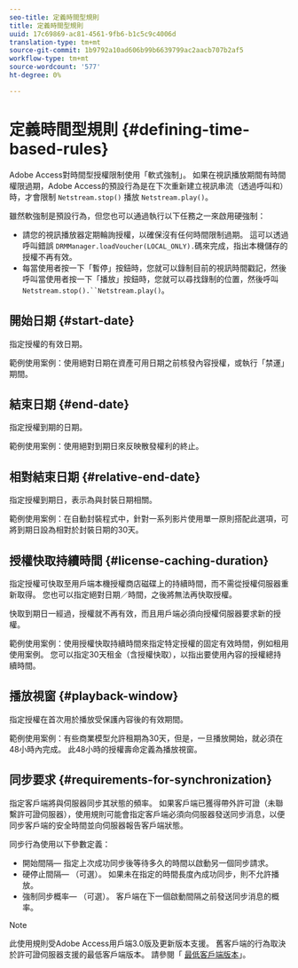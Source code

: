 ```yaml
---
seo-title: 定義時間型規則
title: 定義時間型規則
uuid: 17c69869-ac81-4561-9fb6-b1c5c9c4006d
translation-type: tm+mt
source-git-commit: 1b9792a10ad606b99b6639799ac2aacb707b2af5
workflow-type: tm+mt
source-wordcount: '577'
ht-degree: 0%

---
```



# 定義時間型規則 {#defining-time-based-rules}

Adobe Access對時間型授權限制使用「軟式強制」。 如果在視訊播放期間有時間權限過期，Adobe Access的預設行為是在下次重新建立視訊串流（透過呼叫和）時，才會限制 `Netstream.stop()` 播放 `Netstream.play()`。

雖然軟強制是預設行為，但您也可以通過執行以下任務之一來啟用硬強制：

* 請您的視訊播放器定期輪詢授權，以確保沒有任何時間限制過期。 這可以透過呼叫錯誤 `DRMManager.loadVoucher(LOCAL_ONLY).`碼來完成，指出本機儲存的授權不再有效。
* 每當使用者按一下「暫停」按鈕時，您就可以錄制目前的視訊時間戳記，然後呼叫當使用者按一下「播放」按鈕時，您就可以尋找錄制的位置，然後呼叫 `Netstream.stop().``Netstream.play()`。

## 開始日期 {#start-date}

指定授權的有效日期。

範例使用案例：使用絕對日期在資產可用日期之前核發內容授權，或執行「禁運」期間。

## 結束日期 {#end-date}

指定授權到期的日期。

範例使用案例：使用絕對到期日來反映散發權利的終止。

## 相對結束日期 {#relative-end-date}

指定授權到期日，表示為與封裝日期相關。

範例使用案例：在自動封裝程式中，針對一系列影片使用單一原則搭配此選項，可將到期日設為相對於封裝日期的30天。

## 授權快取持續時間 {#license-caching-duration}

指定授權可快取至用戶端本機授權商店磁碟上的持續時間，而不需從授權伺服器重新取得。 您也可以指定絕對日期／時間，之後將無法再快取授權。

快取到期日一經過，授權就不再有效，而且用戶端必須向授權伺服器要求新的授權。

範例使用案例：使用授權快取持續時間來指定特定授權的固定有效時間，例如租用使用案例。 您可以指定30天租金（含授權快取），以指出要使用內容的授權總持續時間。

## 播放視窗 {#playback-window}

指定授權在首次用於播放受保護內容後的有效期間。

範例使用案例：有些商業模型允許租期為30天，但是，一旦播放開始，就必須在48小時內完成。 此48小時的授權壽命定義為播放視窗。

## 同步要求 {#requirements-for-synchronization}

指定客戶端將與伺服器同步其狀態的頻率。 如果客戶端已獲得帶外許可證（未聯繫許可證伺服器），使用規則可能會指定客戶端必須向伺服器發送同步消息，以便同步客戶端的安全時間並向伺服器報告客戶端狀態。

同步行為使用以下參數定義：

* 開始間隔— 指定上次成功同步後等待多久的時間以啟動另一個同步請求。
* 硬停止間隔— （可選）。 如果未在指定的時間長度內成功同步，則不允許播放。
* 強制同步概率— （可選）。 客戶端在下一個啟動間隔之前發送同步消息的概率。

>[!NOTE]
>
>此使用規則受Adobe Access用戶端3.0版及更新版本支援。 舊客戶端的行為取決於許可證伺服器支援的最低客戶端版本。 請參閱「 [最低客戶端版本](../../../../aaxs-protecting-content/content-implementing-the-license-server/content-handling-license-reqs/content-minimum-client-version.md)」。